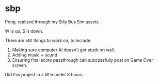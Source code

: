 # sbp
Pong, realized through my Silly Bus Sim assets.

W is up,
S is down.

There are still things to work on, to include:
1. Making sure computer AI doesn't get stuck on wall.
2. Adding music + sound.
3. Ensuring final score passthrough can successfully post on Game Over screen.

Did this project in a little under 8 hours.

